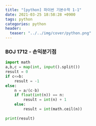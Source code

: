 ```yaml
---
title: "[python] 파이썬 기본수학 1-1"
date: 2021-03-25 18:58:28 +0900
tags: python
categories: python
header:
  teaser: "../../img/cover/python.png"
---
```




### BOJ 1712 - 손익분기점

```python
import math
a,b,c = map(int, input().split())
result = 0
if c<=b:
    result = -1
else:
    n = a/(c-b)
    if float(int(n)) == n:
        result = int(n) + 1
    else:
        result = int(math.ceil(n))
    
print(result)
```

